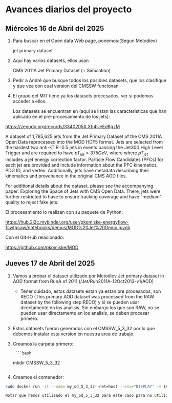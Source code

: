 # Avances diarios del proyecto

## Miércoles 16 de Abril del 2025

1. Para buscar en el Open data Web page, ponemos:(Segun Metodiev)
   
   jet primary dataset

3. Aqui hay varios datasets, ellos usan
   
   CMS 2011A Jet Primary Dataset (+ Simulation)

5. Pedir a André que busque todos los posibles datasets, que los clasifique y que vea con cual version del CMSSW funcionan.

6. El grupo del MIT tiene ya los datasets procesados, ver si podemos acceder a ellos.

   Los datasets se encuentran en (aqui se listan las caracteristicas que han aplicado en el pre-procesamiento de los jets):

https://zenodo.org/records/3340205#.Xh4UeEdKgzM

   A dataset of 1,785,625 jets from the Jet Primary Dataset of the CMS 2011A Open Data reprocessed into the MOD HDF5 format. Jets are    selected from the hardest two anti-kT R=0.5 jets in events passing the Jet300 High Level Trigger and are required to have $pT_{jet} > 375 GeV$, where where $pT_{jet}$ includes a jet energy correction factor. Particle Flow Candidates (PFCs) for each jet are provided and include information about the PFC kinematics, PDG ID, and vertex. Additionally, jets have metadata describing their kinematics and provenance in the original CMS AOD files.

For additional details about the dataset, please see the accompanying paper: Exploring the Space of Jets with CMS Open Data. There, jets were further restricted to have to ensure tracking coverage and have "medium" quality to reject fake jets.

El procesamiento lo realizan con su paquete de Python:

https://hub.2i2c.mybinder.org/user/pkomiske-energyflow-1swtgcaw/notebooks/demos/MOD%20Jet%20Demo.ipynb

Con el Git-Hub relacionado:

https://github.com/pkomiske/MOD


## Jueves 17 de Abril del 2025

1. Vamos a probar el dataset utilizado por Metodiev
   Jet primary dataset in AOD format from RunA of 2011 (/Jet/Run2011A-12Oct2013-v1/AOD)
   * Tener cuidado, estos datasets estan ya estan pre procesados, son RECO (This primary AOD dataset was processed from the RAW dataset by the following step:RECO) y si se pueden usar directamente en los analisis. Sin embargo los que son RAW, no se pueden usar directamente en los analisis, se deben procesar primero.
  
2. Estos datasets fueron generados con el CMSSW_5_3_32 por lo que debemos instalar esta version en nuestra area de trabajo.

3. Creamos la carpeta primero:

        ```bash
   mkdir CMSSW_5_3_32
   ```
4. Creamos el contenedor:
```bash
sudo docker run -it --name my_od_5_3_32--net=host --env="DISPLAY" -v $HOME/.Xauthority:/home/cmsusr/.Xauthority:rw  -v ${HOME}cms_open_data_work:/code cmsopendata/cmssw_5_3_32-slc6_amd64_gcc472 /bin/bash

Notar que hemos utilizado el my_od_5_3_32 para este caso para no utilizar el del otro release.


